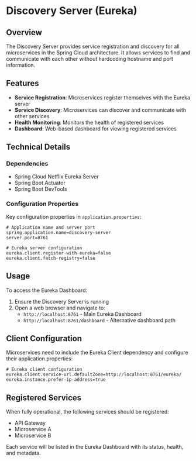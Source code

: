 # Discovery Server (Eureka)

## Overview
The Discovery Server provides service registration and discovery for all microservices in the Spring Cloud architecture. It allows services to find and communicate with each other without hardcoding hostname and port information.

## Features
- **Service Registration**: Microservices register themselves with the Eureka server
- **Service Discovery**: Microservices can discover and communicate with other services
- **Health Monitoring**: Monitors the health of registered services
- **Dashboard**: Web-based dashboard for viewing registered services

## Technical Details

### Dependencies
- Spring Cloud Netflix Eureka Server
- Spring Boot Actuator
- Spring Boot DevTools

### Configuration Properties
Key configuration properties in `application.properties`:

```properties
# Application name and server port
spring.application.name=discovery-server
server.port=8761

# Eureka server configuration
eureka.client.register-with-eureka=false
eureka.client.fetch-registry=false
```

## Usage
To access the Eureka Dashboard:

1. Ensure the Discovery Server is running
2. Open a web browser and navigate to:
   - `http://localhost:8761` - Main Eureka Dashboard
   - `http://localhost:8761/dashboard` - Alternative dashboard path

## Client Configuration
Microservices need to include the Eureka Client dependency and configure their application.properties:

```properties
# Eureka client configuration
eureka.client.service-url.defaultZone=http://localhost:8761/eureka/
eureka.instance.prefer-ip-address=true
```

## Registered Services
When fully operational, the following services should be registered:
- API Gateway
- Microservice A
- Microservice B

Each service will be listed in the Eureka Dashboard with its status, health, and metadata.
